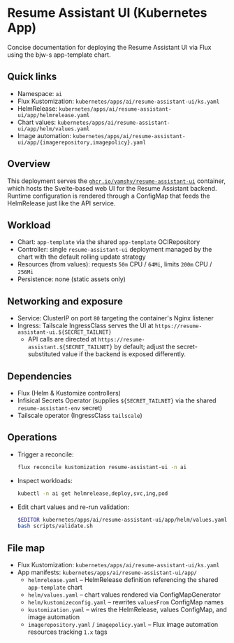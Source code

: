 # Resume Assistant UI (Kubernetes App)

Concise documentation for deploying the Resume Assistant UI via Flux using the bjw-s app-template chart.

## Quick links

- Namespace: `ai`
- Flux Kustomization: `kubernetes/apps/ai/resume-assistant-ui/ks.yaml`
- HelmRelease: `kubernetes/apps/ai/resume-assistant-ui/app/helmrelease.yaml`
- Chart values: `kubernetes/apps/ai/resume-assistant-ui/app/helm/values.yaml`
- Image automation: `kubernetes/apps/ai/resume-assistant-ui/app/{imagerepository,imagepolicy}.yaml`

## Overview

This deployment serves the [`ghcr.io/yamshy/resume-assistant-ui`](https://github.com/yamshy/resume-assistant-ui/resume-assistant-ui) container, which hosts the Svelte-based web UI for the Resume Assistant backend. Runtime configuration is rendered through a ConfigMap that feeds the HelmRelease just like the API service.

## Workload

- Chart: `app-template` via the shared `app-template` OCIRepository
- Controller: single `resume-assistant-ui` deployment managed by the chart with the default rolling update strategy
- Resources (from values): requests `50m` CPU / `64Mi`, limits `200m` CPU / `256Mi`
- Persistence: none (static assets only)

## Networking and exposure

- Service: ClusterIP on port `80` targeting the container's Nginx listener
- Ingress: Tailscale IngressClass serves the UI at `https://resume-assistant-ui.${SECRET_TAILNET}`
  - API calls are directed at `https://resume-assistant.${SECRET_TAILNET}` by default; adjust the secret-substituted value if the backend is exposed differently.

## Dependencies

- Flux (Helm & Kustomize controllers)
- Infisical Secrets Operator (supplies `${SECRET_TAILNET}` via the shared `resume-assistant-env` secret)
- Tailscale operator (IngressClass `tailscale`)

## Operations

- Trigger a reconcile:

  ```sh
  flux reconcile kustomization resume-assistant-ui -n ai
  ```

- Inspect workloads:

  ```sh
  kubectl -n ai get helmrelease,deploy,svc,ing,pod
  ```

- Edit chart values and re-run validation:

  ```sh
  $EDITOR kubernetes/apps/ai/resume-assistant-ui/app/helm/values.yaml
  bash scripts/validate.sh
  ```

## File map

- Flux Kustomization: `kubernetes/apps/ai/resume-assistant-ui/ks.yaml`
- App manifests: `kubernetes/apps/ai/resume-assistant-ui/app/`
  - `helmrelease.yaml` – HelmRelease definition referencing the shared `app-template` chart
  - `helm/values.yaml` – chart values rendered via ConfigMapGenerator
  - `helm/kustomizeconfig.yaml` – rewrites `valuesFrom` ConfigMap names
  - `kustomization.yaml` – wires the HelmRelease, values ConfigMap, and image automation
  - `imagerepository.yaml` / `imagepolicy.yaml` – Flux image automation resources tracking `1.x` tags
